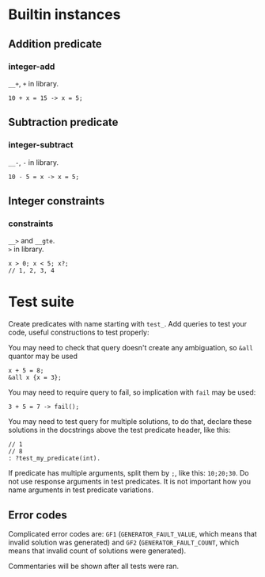 # Builtin instances

## Addition predicate
### integer-add

`__+`, `+` in library.

```laurelang
10 + x = 15 -> x = 5;
```

## Subtraction predicate
### integer-subtract

`__-`, `-` in library.

```laurelang
10 - 5 = x -> x = 5;
```

## Integer constraints
### constraints

`__>` and `__gte`.  
`>` in library.

```laurelang
x > 0; x < 5; x?;
// 1, 2, 3, 4
```

# Test suite

Create predicates with name starting with `test_`. Add queries to test your code, useful constructions to test properly:

You may need to check that query doesn't create any ambiguation, so `&all` quantor may be used

```laurelang
x + 5 = 8;
&all x {x = 3};
```

You may need to require query to fail, so implication with `fail` may be used:

```laurelang
3 + 5 = 7 -> fail();
```

You may need to test query for multiple solutions, to do that, declare these solutions in the docstrings above the test predicate header, like this:

```laurelang
// 1
// 8
: ?test_my_predicate(int).
```

If predicate has multiple arguments, split them by `;`, like this: `10;20;30`. Do not use response arguments in test predicates. It is not important how you name arguments in test predicate variations.

## Error codes

Complicated error codes are: `GF1` (`GENERATOR_FAULT_VALUE`, which means that invalid solution was generated) and `GF2` (`GENERATOR_FAULT_COUNT`, which means that invalid count of solutions were generated).

Commentaries will be shown after all tests were ran.